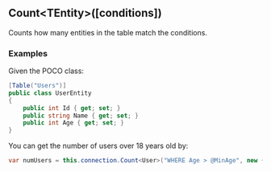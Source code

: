 ## Count&lt;TEntity&gt;([conditions])
Counts how many entities in the table match the conditions.

### Examples
Given the POCO class:
```csharp
[Table("Users")]
public class UserEntity
{
    public int Id { get; set; }
    public string Name { get; set; }
    public int Age { get; set; }
}
```

You can get the number of users over 18 years old by:

```csharp
var numUsers = this.connection.Count<User>("WHERE Age > @MinAge", new { MinAge = 18 });
```